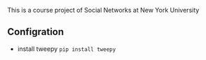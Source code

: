 This is a course project of Social Networks at New York University

Configration
---
* install tweepy `pip install tweepy`
